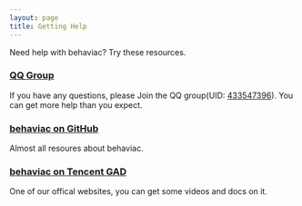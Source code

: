 ```yaml
---
layout: page
title: Getting Help
---
```


Need help with behaviac? Try these resources.

### [QQ Group](http://shang.qq.com/wpa/qunwpa?idkey=69333ec202c5f472a0278180aea08f65deb799e4c1ce2ee40224afce8599a8d9)

If you have any questions, please Join the QQ group(UID: <a href="http://jq.qq.com/?_wv=1027&k=bahF0B">433547396</a>). You can get more help than you expect.

### [behaviac on GitHub](https://github.com/TencentOpen/behaviac)

Almost all resoures about behaviac.

### [behaviac on Tencent GAD](http://gad.qq.com/tool/detail/2)

One of our offical websites, you can get some videos and docs on it.



